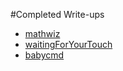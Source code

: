 #Completed Write-ups 
 * [mathwiz](mathwiz/)
 * [waitingForYourTouch](waitingForYourTouch/)
 * [babycmd](babycmd/)
